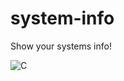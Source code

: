 # system-info
Show your systems info!

![C](https://img.shields.io/badge/Systems-Windows%2C%20MAC%2C%20Linux%20etc-green.svg?style=social)
